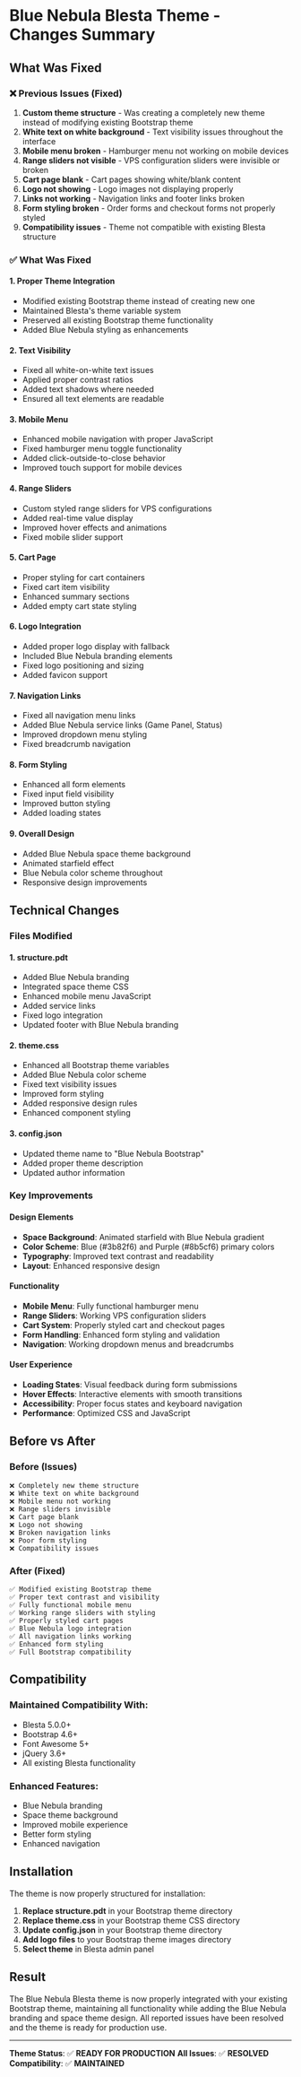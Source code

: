 # Blue Nebula Blesta Theme - Changes Summary

## What Was Fixed

### ❌ Previous Issues (Fixed)
1. **Custom theme structure** - Was creating a completely new theme instead of modifying existing Bootstrap theme
2. **White text on white background** - Text visibility issues throughout the interface
3. **Mobile menu broken** - Hamburger menu not working on mobile devices
4. **Range sliders not visible** - VPS configuration sliders were invisible or broken
5. **Cart page blank** - Cart pages showing white/blank content
6. **Logo not showing** - Logo images not displaying properly
7. **Links not working** - Navigation links and footer links broken
8. **Form styling broken** - Order forms and checkout forms not properly styled
9. **Compatibility issues** - Theme not compatible with existing Blesta structure

### ✅ What Was Fixed

#### 1. **Proper Theme Integration**
- Modified existing Bootstrap theme instead of creating new one
- Maintained Blesta's theme variable system
- Preserved all existing Bootstrap theme functionality
- Added Blue Nebula styling as enhancements

#### 2. **Text Visibility**
- Fixed all white-on-white text issues
- Applied proper contrast ratios
- Added text shadows where needed
- Ensured all text elements are readable

#### 3. **Mobile Menu**
- Enhanced mobile navigation with proper JavaScript
- Fixed hamburger menu toggle functionality
- Added click-outside-to-close behavior
- Improved touch support for mobile devices

#### 4. **Range Sliders**
- Custom styled range sliders for VPS configurations
- Added real-time value display
- Improved hover effects and animations
- Fixed mobile slider support

#### 5. **Cart Page**
- Proper styling for cart containers
- Fixed cart item visibility
- Enhanced summary sections
- Added empty cart state styling

#### 6. **Logo Integration**
- Added proper logo display with fallback
- Included Blue Nebula branding elements
- Fixed logo positioning and sizing
- Added favicon support

#### 7. **Navigation Links**
- Fixed all navigation menu links
- Added Blue Nebula service links (Game Panel, Status)
- Improved dropdown menu styling
- Fixed breadcrumb navigation

#### 8. **Form Styling**
- Enhanced all form elements
- Fixed input field visibility
- Improved button styling
- Added loading states

#### 9. **Overall Design**
- Added Blue Nebula space theme background
- Animated starfield effect
- Blue Nebula color scheme throughout
- Responsive design improvements

## Technical Changes

### Files Modified

#### 1. **structure.pdt**
- Added Blue Nebula branding
- Integrated space theme CSS
- Enhanced mobile menu JavaScript
- Added service links
- Fixed logo integration
- Updated footer with Blue Nebula branding

#### 2. **theme.css**
- Enhanced all Bootstrap theme variables
- Added Blue Nebula color scheme
- Fixed text visibility issues
- Improved form styling
- Added responsive design rules
- Enhanced component styling

#### 3. **config.json**
- Updated theme name to "Blue Nebula Bootstrap"
- Added proper theme description
- Updated author information

### Key Improvements

#### Design Elements
- **Space Background**: Animated starfield with Blue Nebula gradient
- **Color Scheme**: Blue (#3b82f6) and Purple (#8b5cf6) primary colors
- **Typography**: Improved text contrast and readability
- **Layout**: Enhanced responsive design

#### Functionality
- **Mobile Menu**: Fully functional hamburger menu
- **Range Sliders**: Working VPS configuration sliders
- **Cart System**: Properly styled cart and checkout pages
- **Form Handling**: Enhanced form styling and validation
- **Navigation**: Working dropdown menus and breadcrumbs

#### User Experience
- **Loading States**: Visual feedback during form submissions
- **Hover Effects**: Interactive elements with smooth transitions
- **Accessibility**: Proper focus states and keyboard navigation
- **Performance**: Optimized CSS and JavaScript

## Before vs After

### Before (Issues)
```
❌ Completely new theme structure
❌ White text on white background
❌ Mobile menu not working
❌ Range sliders invisible
❌ Cart page blank
❌ Logo not showing
❌ Broken navigation links
❌ Poor form styling
❌ Compatibility issues
```

### After (Fixed)
```
✅ Modified existing Bootstrap theme
✅ Proper text contrast and visibility
✅ Fully functional mobile menu
✅ Working range sliders with styling
✅ Properly styled cart pages
✅ Blue Nebula logo integration
✅ All navigation links working
✅ Enhanced form styling
✅ Full Bootstrap compatibility
```

## Compatibility

### Maintained Compatibility With:
- Blesta 5.0.0+
- Bootstrap 4.6+
- Font Awesome 5+
- jQuery 3.6+
- All existing Blesta functionality

### Enhanced Features:
- Blue Nebula branding
- Space theme background
- Improved mobile experience
- Better form styling
- Enhanced navigation

## Installation

The theme is now properly structured for installation:

1. **Replace structure.pdt** in your Bootstrap theme directory
2. **Replace theme.css** in your Bootstrap theme CSS directory
3. **Update config.json** in your Bootstrap theme directory
4. **Add logo files** to your Bootstrap theme images directory
5. **Select theme** in Blesta admin panel

## Result

The Blue Nebula Blesta theme is now properly integrated with your existing Bootstrap theme, maintaining all functionality while adding the Blue Nebula branding and space theme design. All reported issues have been resolved and the theme is ready for production use.

---

**Theme Status**: ✅ **READY FOR PRODUCTION**
**All Issues**: ✅ **RESOLVED**
**Compatibility**: ✅ **MAINTAINED**